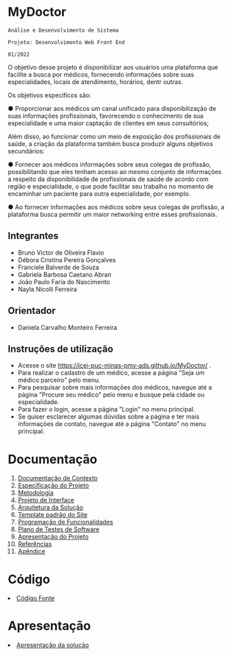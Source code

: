 # MyDoctor

`Análise e Desenvolvimento de Sistema`

`Projeto: Desenvolvimento Web Front End`

`01/2022`

O objetivo desse projeto é disponibilizar aos usuários uma plataforma que facilite a busca por médicos, fornecendo informações sobre suas especialidades, locais de atendimento, horários, dentr outras.

Os objetivos específicos são:

●	Proporcionar aos médicos um canal unificado para disponibilização de suas informações profissionais, favorecendo o conhecimento de sua especialidade e uma maior captação de clientes em seus consultórios;

Além disso, ao funcionar como um meio de exposição dos profissionais de saúde, a criação da plataforma também busca produzir alguns objetivos secundários: 

●	Fornecer aos médicos informações sobre seus colegas de profissão, possibilitando que eles tenham acesso ao mesmo conjunto de informações a respeito da disponibilidade de profissionais de saúde de acordo com região e especialidade, o que pode facilitar seu trabalho no momento de encaminhar um paciente para outra especialidade, por exemplo. 

●	Ao fornecer informações aos médicos sobre seus colegas de profissão, a plataforma busca permitir um maior networking entre esses profissionais.

## Integrantes

* Bruno Victor de Oliveira Flavio
* Débora Cristina Pereira Gonçalves
* Franciele Balverde de Souza
* Gabriela Barbosa Caetano Abran
* João Paulo Faria do Nascimento
* Nayla Nicolli Ferreira

## Orientador

* Daniela Carvalho Monteiro Ferreira

## Instruções de utilização

* Acesse o site https://icei-puc-minas-pmv-ads.github.io/MyDoctor/ .
* Para realizar o cadastro de um médico, acesse a página "Seja um médico parceiro" pelo menu.
* Para pesquisar sobre mais informações dos médicos, navegue até a página "Procure seu médico" pelo menu e busque pela cidade ou especialidade.
* Para fazer o login, acesse a página "Login" no menu principal.
* Se quiser esclarecer algumas dúvidas sobre a página e ter mais informações de contato, navegue até a página "Contato" no menu principal.

# Documentação

<ol>
<li><a href="docs/01-Documentação de Contexto.md"> Documentação de Contexto</a></li>
<li><a href="docs/02-Especificação do Projeto.md"> Especificação do Projeto</a></li>
<li><a href="docs/03-Metodologia.md"> Metodologia</a></li>
<li><a href="docs/04-Projeto de Interface.md"> Projeto de Interface</a></li>
<li><a href="docs/05-Arquitetura da Solução.md"> Arquitetura da Solução</a></li>
<li><a href="docs/06-Template padrão do Site.md"> Template padrão do Site</a></li>
<li><a href="docs/07-Programação de Funcionalidades.md"> Programação de Funcionalidades</a></li>
<li><a href="docs/08-Plano de Testes de Software.md"> Plano de Testes de Software</a></li>
<li><a href="docs/09-Apresentação do Projeto.md"> Apresentação do Projeto</a></li>
<li><a href="docs/10-Referências.md"> Referências</a></li>
<li><a href="docs/11-Apêndice.md"> Apêndice</a></li>
</ol>

# Código

<li><a href="src"> Código Fonte</a></li>

# Apresentação

<li><a href="presentation"> Apresentação da solução</a></li>
